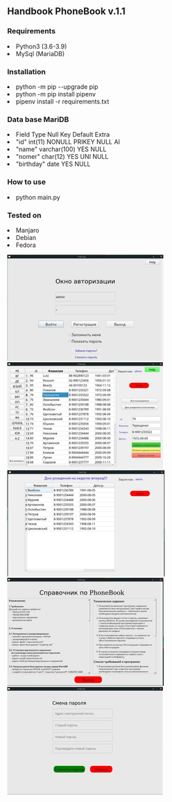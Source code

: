 <h2>Handbook PhoneBook v.1.1</h2>

<h3>Requirements</h3>
    <li>Python3 (3.6-3.9)</li>
    <li>MySql (MariaDB)</li>
    
<h3>Installation</h3>
 <li>python -m pip --upgrade pip</li>
 <li>python -m pip install pipenv</li>  
 <li>pipenv install -r requirements.txt</li>
   
<h3>Data base MariDB</h3>

 <li>Field       Type         Null     Key     Default  Extra</li>                                                              
 <li>"id"        int(11)      NONULL   PRIKEY  NULL     AI   </li>                                                               
 <li>"name"      varchar(100) YES              NULL          </li>                                                              
 <li>"nomer"     char(12)     YES      UNI     NULL          </li>                                                              
 <li>"birthday"  date         YES              NULL          </li>                                                              


<h3>How to use</h3>
<li>python  main.py</li>

<h3>Tested on</h3>
    <li>Manjaro</li>
    <li>Debian</li>
    <li>Fedora</li>

![alt text](screenshots/1-1.jpg "Описание будет тут")
![alt text](screenshots/2.jpg "Описание будет тут")
![alt text](screenshots/4.jpg "Описание будет тут")
![alt text](screenshots/5.jpg "Описание будет тут")
![alt text](screenshots/6.jpg "Описание будет тут")
